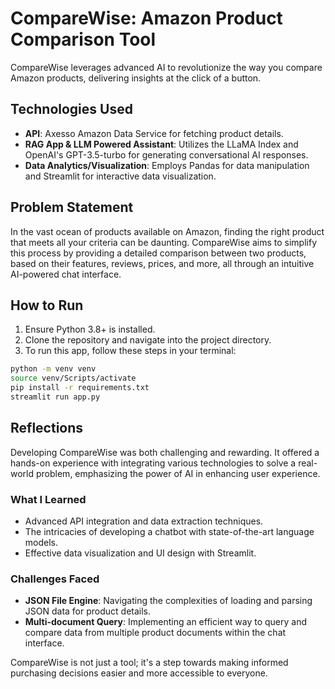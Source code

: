 # CompareWise: Amazon Product Comparison Tool

CompareWise leverages advanced AI to revolutionize the way you compare Amazon products, delivering insights at the click of a button.

## Technologies Used

- **API**: Axesso Amazon Data Service for fetching product details.
- **RAG App & LLM Powered Assistant**: Utilizes the LLaMA Index and OpenAI's GPT-3.5-turbo for generating conversational AI responses.
- **Data Analytics/Visualization**: Employs Pandas for data manipulation and Streamlit for interactive data visualization.

## Problem Statement

In the vast ocean of products available on Amazon, finding the right product that meets all your criteria can be daunting. CompareWise aims to simplify this process by providing a detailed comparison between two products, based on their features, reviews, prices, and more, all through an intuitive AI-powered chat interface.

## How to Run

1. Ensure Python 3.8+ is installed.
2. Clone the repository and navigate into the project directory.
3. To run this app, follow these steps in your terminal:
```bash
python -m venv venv
source venv/Scripts/activate
pip install -r requirements.txt
streamlit run app.py
```
## Reflections

Developing CompareWise was both challenging and rewarding. It offered a hands-on experience with integrating various technologies to solve a real-world problem, emphasizing the power of AI in enhancing user experience.

### What I Learned

- Advanced API integration and data extraction techniques.
- The intricacies of developing a chatbot with state-of-the-art language models.
- Effective data visualization and UI design with Streamlit.

### Challenges Faced

- **JSON File Engine**: Navigating the complexities of loading and parsing JSON data for product details.
- **Multi-document Query**: Implementing an efficient way to query and compare data from multiple product documents within the chat interface.

CompareWise is not just a tool; it's a step towards making informed purchasing decisions easier and more accessible to everyone.

